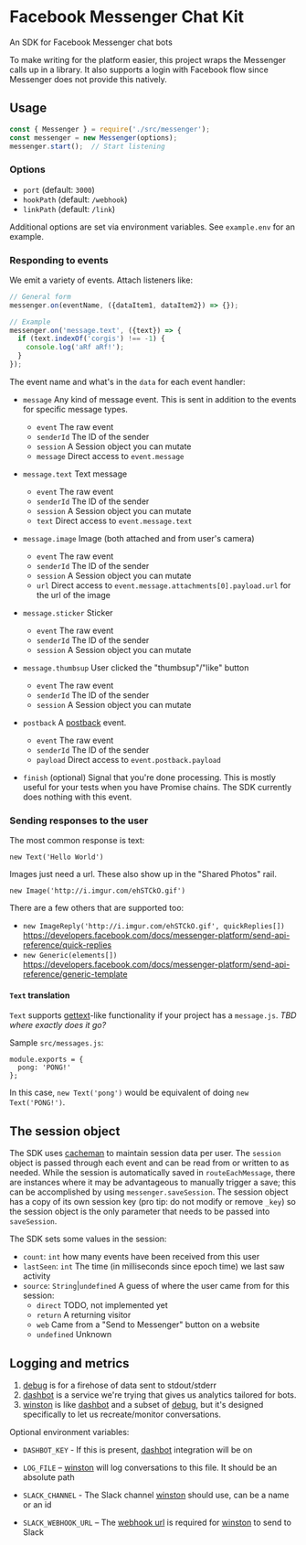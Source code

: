 Facebook Messenger Chat Kit
===========================

An SDK for Facebook Messenger chat bots

To make writing for the platform easier, this project wraps the Messenger calls
up in a library. It also supports a login with Facebook flow since Messenger
does not provide this natively.


Usage
-----

```javascript
const { Messenger } = require('./src/messenger');
const messenger = new Messenger(options);
messenger.start();  // Start listening
```

### Options

* `port` (default: `3000`)
* `hookPath` (default: `/webhook`)
* `linkPath` (default: `/link`)

Additional options are set via environment variables. See `example.env` for an
example.

### Responding to events

We emit a variety of events. Attach listeners like:
```javascript
// General form
messenger.on(eventName, ({dataItem1, dataItem2}) => {});

// Example
messenger.on('message.text', ({text}) => {
  if (text.indexOf('corgis') !== -1) {
    console.log('aRf aRf!');
  }
});
```

The event name and what's in the `data` for each event handler:

* `message` Any kind of message event. This is sent in addition to the events for specific message types.
  * `event` The raw event
  * `senderId` The ID of the sender
  * `session` A Session object you can mutate
  * `message` Direct access to `event.message`
* `message.text` Text message
  * `event` The raw event
  * `senderId` The ID of the sender
  * `session` A Session object you can mutate
  * `text` Direct access to `event.message.text`
* `message.image` Image (both attached and from user's camera)
  * `event` The raw event
  * `senderId` The ID of the sender
  * `session` A Session object you can mutate
  * `url` Direct access to `event.message.attachments[0].payload.url` for the url of the image
* `message.sticker` Sticker
  * `event` The raw event
  * `senderId` The ID of the sender
  * `session` A Session object you can mutate
* `message.thumbsup` User clicked the "thumbsup"/"like" button
  * `event` The raw event
  * `senderId` The ID of the sender
  * `session` A Session object you can mutate
* `postback` A [postback] event.
  * `event` The raw event
  * `senderId` The ID of the sender
  * `payload` Direct access to `event.postback.payload`

* `finish` (optional) Signal that you're done processing. This is mostly useful
  for your tests when you have Promise chains. The SDK currently does nothing
  with this event.


  [postback]: https://developers.facebook.com/docs/messenger-platform/webhook-reference/postback-received


### Sending responses to the user

The most common response is text:

    new Text('Hello World')

Images just need a url. These also show up in the "Shared Photos" rail.

    new Image('http://i.imgur.com/ehSTCkO.gif')

There are a few others that are supported too:

* `new ImageReply('http://i.imgur.com/ehSTCkO.gif', quickReplies[])`
  https://developers.facebook.com/docs/messenger-platform/send-api-reference/quick-replies
* `new Generic(elements[])`
  https://developers.facebook.com/docs/messenger-platform/send-api-reference/generic-template


#### `Text` translation

`Text` supports [gettext]-like functionality if your project has a
`message.js`. _TBD where exactly does it go?_

Sample `src/messages.js`:

    module.exports = {
      pong: 'PONG!'
    };

In this case, `new Text('pong')` would be equivalent of doing `new Text('PONG!')`.

[gettext]: https://en.wikipedia.org/wiki/Gettext


The session object
------------------

The SDK uses [cacheman] to maintain session data per user. The `session` object is passed through each event
and can be read from or written to as needed. While the session is automatically saved in `routeEachMessage`,
there are instances where it may be advantageous to manually trigger a save; this can be accomplished by using
`messenger.saveSession`. The session object has a copy of its own session key (pro tip: do not modify or remove
  `_key`) so the session object is the only parameter that needs to be passed into `saveSession`.

[cacheman]: https://github.com/cayasso/cacheman

The SDK sets some values in the session:

* `count`: `int` how many events have been received from this user
* `lastSeen`: `int` The time (in milliseconds since epoch time) we last saw activity
* `source`: `String`|`undefined` A guess of where the user came from for this session:
  * `direct` TODO, not implemented yet
  * `return` A returning visitor
  * `web` Came from a "Send to Messenger" button on a website
  * `undefined` Unknown


Logging and metrics
-------------------

1. [debug] is for a firehose of data sent to stdout/stderr
2. [dashbot] is a service we're trying that gives us analytics tailored for bots.
3. [winston] is like [dashbot] and a subset of [debug], but it's designed
   specifically to let us recreate/monitor conversations.

Optional environment variables:
* `DASHBOT_KEY` - If this is present, [dashbot] integration will be on
* `LOG_FILE` – [winston] will log conversations to this file. It should be an absolute path
* `SLACK_CHANNEL` - The Slack channel [winston] should use, can be a name or an id
* `SLACK_WEBHOOK_URL` – The [webhook url] is required for [winston] to send to Slack

   [debug]: https://github.com/visionmedia/debug
   [dashbot]: https://www.dashbot.io/
   [winston]: https://github.com/winstonjs/winston
   [webhook url]: https://api.slack.com/incoming-webhooks
